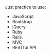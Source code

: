 
Just practice to use:
 + JavaScript
 + Bootstrap
 + jQuery
 + Ruby
 + Rails.
 + MVC
 + RESTful API
